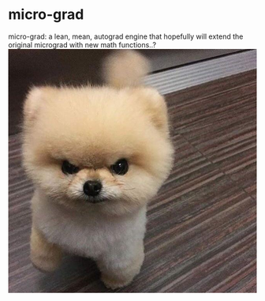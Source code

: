 # micro-grad
micro-grad: a lean, mean, autograd engine that hopefully will extend the original micrograd with new math functions..?
![](puppy.jpg)